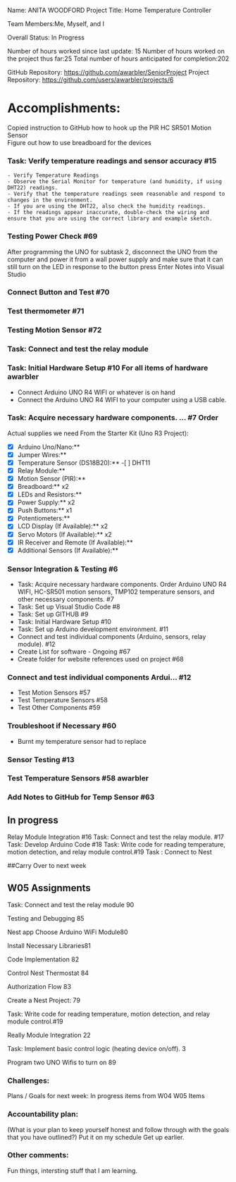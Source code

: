 Name: ANITA WOODFORD
Project Title: Home Temperature Controller

Team Members:Me, Myself, and I

Overall Status: In Progress

Number of hours worked since last update: 15 
Number of hours worked on the project thus far:25
Total number of hours anticipated for completion:202

GitHub Repository: https://github.com/awarbler/SeniorProject
Project Repository: https://github.com/users/awarbler/projects/6 


# Accomplishments: 
Copied instruction to GitHub how to hook up the PIR HC SR501 Motion Sensor  
Figure out how to use breadboard for the devices
 ### Task: Verify temperature readings and sensor accuracy #15
    - Verify Temperature Readings
    - Observe the Serial Monitor for temperature (and humidity, if using DHT22) readings.
    - Verify that the temperature readings seem reasonable and respond to changes in the environment.
    - If you are using the DHT22, also check the humidity readings.
    - If the readings appear inaccurate, double-check the wiring and ensure that you are using the correct library and example sketch.
 ### Testing Power Check  #69
 After programming the UNO for subtask 2, 
 disconnect the UNO from the computer and 
 power it from a wall power supply and make sure 
 that it can still turn on the LED in response to the button press
 Enter Notes into Visual Studio
 ###  Connect Button and Test #70
 ###  Test thermometer #71
 ###  Testing Motion Sensor #72
  ###  Task: Connect and test the relay module
  ###  Task: Initial Hardware Setup #10 For all items of hardware awarbler 
   - Connect Arduino UNO R4 WIFI or whatever is on hand
   - Connect the Arduino UNO R4 WIFI to your computer using a USB cable.
 ### Task: Acquire necessary hardware components. … #7 Order
   Actual supplies we need 
   From the Starter Kit (Uno R3 Project):
   - [x] Arduino Uno/Nano:** 
   - [x]  Jumper Wires:**
   - [x]  Temperature Sensor (DS18B20):** -[ ] DHT11 
   - [x]  Relay Module:** 
   - [x]  Motion Sensor (PIR):**
   - [x]  Breadboard:** x2
   - [x]  LEDs and Resistors:**
   - [x]  Power Supply:** x2
   - [x]  Push Buttons:** x1
   - [x]  Potentiometers:**
   - [x]  LCD Display (If Available):** x2
   - [x]  Servo Motors (If Available):** x2
   - [x]  IR Receiver and Remote (If Available):**
   - [x]  Additional Sensors (If Available):**
 ###  Sensor Integration & Testing #6 
   - Task: Acquire necessary hardware components. Order Arduino UNO R4 WIFI, HC-SR501 motion sensors, TMP102 temperature sensors, and other necessary components. #7
   - Task: Set up Visual Studio Code #8
   - Task: Set up GITHUB #9
   - Task: Initial Hardware Setup #10
   - Task: Set up Arduino development environment. #11
   - Connect and test individual components (Arduino, sensors, relay module). #12
   - Create List for software - Ongoing #67
   - Create folder for website references used on project #68
 ###  Connect and test individual components Ardui… #12 
   - Test Motion Sensors #57
   - Test Temperature Sensors #58
   - Test Other Components #59
 ###  Troubleshoot if Necessary #60
   - Burnt my temperature sensor had to replace 
 ###  Sensor Testing #13 
 ### Test Temperature Sensors #58 awarbler 
 ### Add Notes to GitHub for Temp Sensor #63

## In progress
Relay Module Integration	#16
Task: Connect and test the relay module.	#17
Task: Develop Arduino Code	#18
Task: Write code for reading temperature, motion detection, and relay module control.#19
Task : Connect to Nest


##Carry Over to next week 

## W05 Assignments
Task: Connect and test the relay module	90

Testing and Debugging	85

Nest app Choose Arduino WiFi Module80

Install Necessary Libraries81

Code Implementation	82

Control Nest Thermostat	84

Authorization Flow	83

Create a Nest Project: 	79

Task: Write code for reading temperature, motion detection, and relay module control.#19

Really Module Integration	22

Task: Implement basic control logic (heating device on/off).	3

Program two UNO Wifis to turn on	89


### Challenges: 

Plans / Goals for next week: 
In progress items from W04
W05 Items 


### Accountability plan: 
(What is your plan to keep yourself honest and follow through with the goals that you have outlined?)
Put it on my schedule
Get up earlier. 


### Other comments:
Fun things, intersting stuff that I am learning. 
